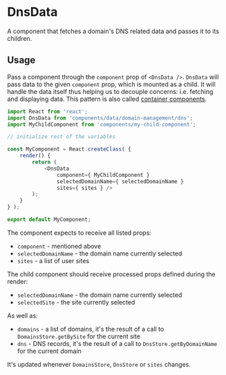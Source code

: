 DnsData
=======

A component that fetches a domain's DNS related data and passes it to its children.

## Usage

Pass a component through the `component` prop of `<DnsData />`. `DnsData` will pass data to the given `component` prop, which is mounted as a child.
It will handle the data itself thus helping us to decouple concerns: i.e. fetching and displaying data. This pattern is also called [container components](https://medium.com/@learnreact/container-components-c0e67432e005).

```js
import React from 'react';
import DnsData from 'components/data/domain-management/dns';
import MyChildComponent from 'components/my-child-component';

// initialize rest of the variables

const MyComponent = React.createClass( {
	render() {
		return (
			<DnsData
				component={ MyChildComponent }
				selectedDomainName={ selectedDomainName }
				sites={ sites } />
		);
	}
} );

export default MyComponent;
```

The component expects to receive all listed props:

* `component` - mentioned above
* `selectedDomainName` - the domain name currently selected 
* `sites` - a list of user sites 

The child component should receive processed props defined during the render:

* `selectedDomainName` - the domain name currently selected 
* `selectedSite` - the site currently selected  

As well as:

* `domains` - a list of domains, it's the result of a call to `DomainsStore.getBySite` for the current site
* `dns` - DNS records, it's the result of a call to `DnsStore.getByDomainName` for the current domain  

It's updated whenever `DomainsStore`, `DnsStore` or `sites` changes.
